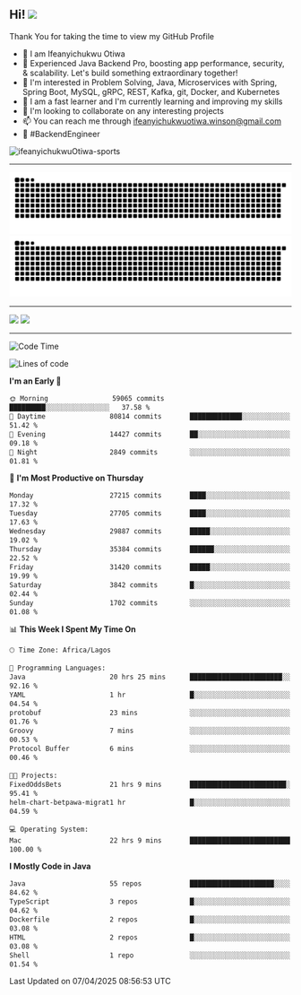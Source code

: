 <!-- BLOG-POST-LIST:START --><!-- BLOG-POST-LIST:END -->

## Hi! <img src="https://media.giphy.com/media/hvRJCLFzcasrR4ia7z/giphy.gif" width="4%"> 

Thank You for taking the time to view my GitHub Profile

- 👋 I am Ifeanyichukwu Otiwa
- 🚀 Experienced Java Backend Pro, boosting app performance, security, & scalability. Let's build something extraordinary together!
- 👀 I'm interested in Problem Solving, Java, Microservices with Spring, Spring Boot, MySQL, gRPC, REST, Kafka, git, Docker, and Kubernetes
- 🌱 I am a fast learner and I'm currently learning and improving my skills
- 💞️ I'm looking to collaborate on any interesting projects
- 📫 You can reach me through ifeanyichukwuotiwa.winson@gmail.com
- 🚀 #BackendEngineer

<p align="left" marginTop="10px"> <img src="https://komarev.com/ghpvc/?username=ifeanyichukwuOtiwa-sports&label=Profile%20views&color=0e75b6&style=for-the-badge" alt="ifeanyichukwuOtiwa-sports" /> </p>

***

<!--🐍📈SNAKEGRAPH / 🌐WEBSITE: https://github.com/Platane/snk -->
![github contribution grid snake animation](https://raw.githubusercontent.com/ifeanyichukwuOtiwa-sports/ifeanyichukwuOtiwa-sports/output/github-contribution-grid-snake-dark.svg#gh-dark-mode-only)![github contribution grid snake animation](https://raw.githubusercontent.com/ifeanyichukwuOtiwa-sports/ifeanyichukwuOtiwa-sports/output/github-contribution-grid-snake.svg#gh-light-mode-only)

***

<p float="left">
  <img float="left" src="https://github-readme-stats.vercel.app/api?username=ifeanyichukwuOtiwa-sports&count_private=true&include_all_commits=true&theme=react&show_icons=true" />
  <img float="right" src="https://github-readme-stats.vercel.app/api/top-langs/?username=ifeanyichukwuOtiwa-sports&layout=compact&show_icons=true&theme=react" /> 
</p>

***



<!--START_SECTION:waka-->
![Code Time](http://img.shields.io/badge/Code%20Time-3%2C602%20hrs%2010%20mins-blue)

![Lines of code](https://img.shields.io/badge/From%20Hello%20World%20I%27ve%20Written-44.4%20million%20lines%20of%20code-blue)

**I'm an Early 🐤** 

```text
🌞 Morning                59065 commits       █████████░░░░░░░░░░░░░░░░   37.58 % 
🌆 Daytime                80814 commits       █████████████░░░░░░░░░░░░   51.42 % 
🌃 Evening                14427 commits       ██░░░░░░░░░░░░░░░░░░░░░░░   09.18 % 
🌙 Night                  2849 commits        ░░░░░░░░░░░░░░░░░░░░░░░░░   01.81 % 
```
📅 **I'm Most Productive on Thursday** 

```text
Monday                   27215 commits       ████░░░░░░░░░░░░░░░░░░░░░   17.32 % 
Tuesday                  27705 commits       ████░░░░░░░░░░░░░░░░░░░░░   17.63 % 
Wednesday                29887 commits       █████░░░░░░░░░░░░░░░░░░░░   19.02 % 
Thursday                 35384 commits       ██████░░░░░░░░░░░░░░░░░░░   22.52 % 
Friday                   31420 commits       █████░░░░░░░░░░░░░░░░░░░░   19.99 % 
Saturday                 3842 commits        █░░░░░░░░░░░░░░░░░░░░░░░░   02.44 % 
Sunday                   1702 commits        ░░░░░░░░░░░░░░░░░░░░░░░░░   01.08 % 
```


📊 **This Week I Spent My Time On** 

```text
🕑︎ Time Zone: Africa/Lagos

💬 Programming Languages: 
Java                     20 hrs 25 mins      ███████████████████████░░   92.16 % 
YAML                     1 hr                █░░░░░░░░░░░░░░░░░░░░░░░░   04.54 % 
protobuf                 23 mins             ░░░░░░░░░░░░░░░░░░░░░░░░░   01.76 % 
Groovy                   7 mins              ░░░░░░░░░░░░░░░░░░░░░░░░░   00.53 % 
Protocol Buffer          6 mins              ░░░░░░░░░░░░░░░░░░░░░░░░░   00.46 % 

🐱‍💻 Projects: 
FixedOddsBets            21 hrs 9 mins       ████████████████████████░   95.41 % 
helm-chart-betpawa-migrat1 hr                █░░░░░░░░░░░░░░░░░░░░░░░░   04.59 % 

💻 Operating System: 
Mac                      22 hrs 9 mins       █████████████████████████   100.00 % 
```

**I Mostly Code in Java** 

```text
Java                     55 repos            █████████████████████░░░░   84.62 % 
TypeScript               3 repos             █░░░░░░░░░░░░░░░░░░░░░░░░   04.62 % 
Dockerfile               2 repos             █░░░░░░░░░░░░░░░░░░░░░░░░   03.08 % 
HTML                     2 repos             █░░░░░░░░░░░░░░░░░░░░░░░░   03.08 % 
Shell                    1 repo              ░░░░░░░░░░░░░░░░░░░░░░░░░   01.54 % 
```




 Last Updated on 07/04/2025 08:56:53 UTC
<!--END_SECTION:waka-->

<!--
<p align="center">
![trophy](https://github-profile-trophy.vercel.app/?username=ifeanyichukwuOtiwa-sports&theme=onedark) (https://github.com/ryo-ma/github-profile-trophy)
</p>
-->

<!---
ifeanyi-otiwa/ifeanyi-otiwa is a ✨ special ✨ repository because its `README.md` (this file) appears on your GitHub profile.
You can click the Preview link to take a look at your changes.
--->
